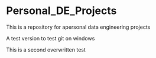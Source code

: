 # Personal_DE_Projects
This is a repository for apersonal data engineering projects

A test version to test git on windows

This is a second overwritten test
